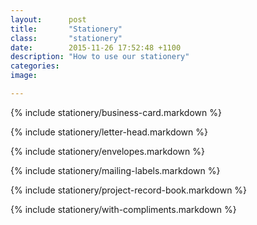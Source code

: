 ```yaml
---
layout:      post     
title:       "Stationery"     
class:       "stationery"     
date:        2015-11-26 17:52:48 +1100     
description: "How to use our stationery"
categories:  
image:       

---
```


{% include stationery/business-card.markdown %}

{% include stationery/letter-head.markdown %}

{% include stationery/envelopes.markdown %}

{% include stationery/mailing-labels.markdown %}

{% include stationery/project-record-book.markdown %}

{% include stationery/with-compliments.markdown %}